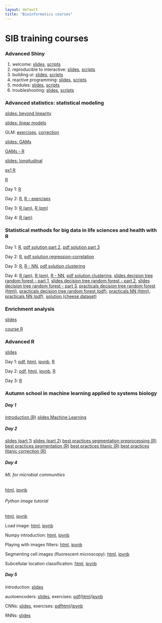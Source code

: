 ```yaml
---
layout: default
title: "Bioinformatics courses"
---
```


# SIB training courses


### Advanced Shiny

 <ol>
  <li>welcome: <a href="SIB_shiny_dec2019/advanced-shiny-sib-master/00-welcome.pdf">slides</a>, <a href="https://github.com/mzuer/mzuer.github.io/SIB_shiny_dec2019/advanced-shiny-sib-master/00-welcome.pdf">scripts</a></li>
  <li>reproducible to interactive: <a href="SIB_shiny_dec2019/advanced-shiny-sib-master/01-reproducible-to-interactive.pdf">slides</a>, <a href="https://github.com/mzuer/mzuer.github.io/SIB_shiny_dec2019/advanced-shiny-sib-master/01-reproducible-to-interactive">scripts</a></li>
  <li>building ui: <a href="SIB_shiny_dec2019/advanced-shiny-sib-master/02-building-ui.pdf">slides</a>, <a href="https://github.com/mzuer/mzuer.github.io/SIB_shiny_dec2019/advanced-shiny-sib-master/02-building-ui">scripts</a></li>
  <li>reactive programming: <a href="SIB_shiny_dec2019/advanced-shiny-sib-master/03-reactive-programming.pdf">slides</a>, <a href="https://github.com/mzuer/mzuer.github.io/SIB_shiny_dec2019/advanced-shiny-sib-master/03-react-prog">scripts</a></li>
  <li>modules: <a href="SIB_shiny_dec2019/advanced-shiny-sib-master/04-modules.pdf">slides</a>, <a href="https://github.com/mzuer/mzuer.github.io/SIB_shiny_dec2019/04-modules">scripts</a></li>
  <li>troubleshooting: <a href="SIB_shiny_dec2019/advanced-shiny-sib-master/05-troubleshooting.pdf">slides</a>, <a href="https://github.com/mzuer/mzuer.github.io/SIB_shiny_dec2019/advanced-shiny-sib-master/05-troubleshooting">scripts</a></li>
</ol> 


### Advanced statistics: statistical modeling 

<a href="SIB_advancedStat_2018/20180820-Beyond_linearity.pdf">slides: beyond linearity</a>

<a href="SIB_advancedStat_2018/20180820-linearmodels-print.pdf">slides: linear models</a>

GLM: <a href="SIB_advancedStat_2018/GLM_exo.html">exercises</a>, <a href="SIB_advancedStat_2018/correction_GLM.pdf">correction</a>

<a href="SIB_advancedStat_2018/gams_v1.pdf">slides: GAMs</a>

<a href="SIB_advancedStat_2018/gam_Q_Aug23,2018.R">GAMs - R</a>

<a href="SIB_advancedStat_2018/longitudinal_v1.pdf">slides: longitudinal</a>

<a href="SIB_advancedStat_2018/SIB_advancedStat_2018/ex1.R">ex1 R</a>

<a href="SIB_advancedStat_2018/day1.R">R</a>

Day 1: <a href="SIB_advancedStat_2018/day1.R">R</a>

Day 2: <a href="SIB_advancedStat_2018/day2.R">R</a>, <a href="SIB_advancedStat_2018/day2_exercises.R">R - exercises</a>

Day 3: <a href="SIB_advancedStat_2018/day3_am.R">R (am)</a>, <a href="SIB_advancedStat_2018/day3_pm.R">R (pm)</a>

Day 4: <a href="SIB_advancedStat_2018/day4_am.R">R (am)</a>

### Statistical methods for big data in life sciences and health with R 

Day 1: <a href="SIB_SMBD_2018/day1.R">R</a>,  <a href="SIB_SMBD_2018/day1-solution-part2.pdf">pdf solution part 2</a>, <a href="SIB_SMBD_2018/day1-solution-part3.pdf">pdf solution part 3</a>

Day 2: <a href="SIB_SMBD_2018/day2.R">R</a>,  <a href="SIB_SMBD_2018/day2-solution_regression_correlation.pdf">pdf solution regression-correlation</a>

Day 3: <a href="SIB_SMBD_2018/day3.R">R</a>, <a href="SIB_SMBD_2018/day3_NN.R">R - NN</a>, <a href="SIB_SMBD_2018/day3-solution_clustering.pdf">pdf solution clustering</a>

Day 4: <a href="SIB_SMBD_2018/day4.R">R (am)</a>, <a href="SIB_SMBD_2018/day4_afternoon.R">R (pm)</a>, <a href="SIB_SMBD_2018/day3_NN.R">R - NN</a>, <a href="SIB_SMBD_2018/day3-solution_clustering.pdf">pdf solution clustering</a>, <a href="SIB_SMBD_2018/Day4_Lecture_neuralNet_decisionTree_randomForest_1.pdf">slides decision tree random forest - part 1</a>, <a href="SIB_SMBD_2018/Day4_Lecture_neuralNet_decisionTree_randomForest_2.pdf">slides decision tree random forest - part 2</a>, <a href="SIB_SMBD_2018/Day4_Lecture_neuralNet_decisionTree_randomForest_3.pdf">slides decision tree random forest - part 3</a>, <a href="SIB_SMBD_2018/Day4_Practicals_Decision_Tree_Random_Forest.html">practicals decision tree random forest (html)</a>, <a href="SIB_SMBD_2018/Day4_Practicals_Decision_Tree_Random_Forest.pdf">practicals decision tree random forest (pdf)</a>, <a href="SIB_SMBD_2018/Day4_Practicals_Neural_Network.html">practicals NN (html)</a>,  <a href="SIB_SMBD_2018/Day4_Practicals_Neural_Network.pdf">practicals NN (pdf)</a>,  <a href="SIB_SMBD_2018/solutionCheesedataset.txt">solution (cheese dataset)</a>


### Enrichment analysis 

<a href="SIB_enrichmentAnalysis_2018/Enrichment_analysis_lecture_solution.pdf">slides</a>

<a href="SIB_enrichmentAnalysis_2018/21_03_course.R">course R</a>

### Advanced R 

<a href="SIB_advancedR_2017/slides_advancedR.pdf">slides</a>

Day 1: <a href="SIB_advancedR_2017/day1.pdf">pdf</a>,  <a href="SIB_advancedR_2017/day1.html">html</a>,  <a href="SIB_advancedR_2017/day1.ipynb">ipynb</a>,  <a href="SIB_advancedR_2017/day1.R">R</a>


Day 2: <a href="SIB_advancedR_2017/day2.pdf">pdf</a>,  <a href="SIB_advancedR_2017/day2.html">html</a>,  <a href="SIB_advancedR_2017/day2.ipynb">ipynb</a>,  <a href="SIB_advancedR_2017/day2.R">R</a>


Day 3: <a href="SIB_advancedR_2017/day3.R">R</a>
    

### Autumn school in machine learning applied to systems biology 

##### Day 1

<a href="SIB_machine_learning_Autumn_School_2017/day1/day1_introduction.R">introduction (R)</a>
<a href="SIB_machine_learning_Autumn_School_2017/day1/Machine_Learning.pdf">slides Machine Learning</a>

##### Day 2
<a href="SIB_machine_learning_Autumn_School_2017/day2/day2_eric.automn.school.november.2017_1.pdf">slides (part 1)</a>
<a href="SIB_machine_learning_Autumn_School_2017/day2/day2_eric.automn.school.november.2017_2.pdf">slides (part 2)</a>
<a href="SIB_machine_learning_Autumn_School_2017/day2/day2_bestpractices_segmentation_pre.processing.R">best practices segmentation preprocessing (R)</a>
<a href="SIB_machine_learning_Autumn_School_2017/day2/day2_bestpractices_segmentation.R">best practices segmentation (R)</a>
<a href="SIB_machine_learning_Autumn_School_2017/day2/day2_bestpractices_titanic.R">best practices titanic (R)</a>
<a href="SIB_machine_learning_Autumn_School_2017/day2/day2_bestpractices_titanic_correction.R">best practices titanic correction (R)</a>


##### Day 4

###### ML for microbial communities

<a href="SIB_machine_learning_Autumn_School_2017/day4/ML-for-microbial-communities-master/Machine_Learning_for_Microbial_Communities.html">html</a>, <a href="SIB_machine_learning_Autumn_School_2017/day4/ML-for-microbial-communities-master/Machine_Learning_for_Microbial_Communities.ipynb">ipynb</a>

###### Python image tutorial

<a href="SIB_machine_learning_Autumn_School_2017/day4/python-image-tutorial-master/Machine_Learning_for_Microbial_Communities.html">html</a>, <a href="SIB_machine_learning_Autumn_School_2017/day4/python-image-tutorial-master/Machine_Learning_for_Microbial_Communities.ipynb">ipynb</a>


Load image: <a href="SIB_machine_learning_Autumn_School_2017/day4/python-image-tutorial-master/Load_images.html">html</a>, <a href="SIB_machine_learning_Autumn_School_2017/day4/python-image-tutorial-master/Load_images.ipynb">ipynb</a>

Numpy introduction: <a href="SIB_machine_learning_Autumn_School_2017/day4/python-image-tutorial-master/Numpy_introduction.html">html</a>, <a href="SIB_machine_learning_Autumn_School_2017/day4/python-image-tutorial-master/Numpy_introduction.ipynb">ipynb</a>

Playing with images filters: <a href="SIB_machine_learning_Autumn_School_2017/day4/python-image-tutorial-master/Playing_with_images_filters.html">html</a>, <a href="SIB_machine_learning_Autumn_School_2017/day4/python-image-tutorial-master/Playing_with_images_filters.ipynb">ipynb</a>

Segmenting cell images (fluorescent microscopy): <a href="SIB_machine_learning_Autumn_School_2017/day4/python-image-tutorial-master/Segmenting_cell_images_fluorescent_microscopy.html">html</a>, <a href="SIB_machine_learning_Autumn_School_2017/day4/python-image-tutorial-master/Segmenting_cell_images_fluorescent_microscopy.ipynb">ipynb</a>

Subcellular location classification: <a href="SIB_machine_learning_Autumn_School_2017/day4/python-image-tutorial-master/Subcellular_Location_Classification.html">html</a>, <a href="SIB_machine_learning_Autumn_School_2017/day4/python-image-tutorial-master/Subcellular_Location_Classification.ipynb">ipynb</a>

##### Day 5

introduction: <a href="SIB_machine_learning_Autumn_School_2017/day5/DeepLearning_Intro.pdf">slides</a>

auotoencoders: <a href="SIB_machine_learning_Autumn_School_2017/day5/DeepLearning_Autoencoders.pdf">slides</a>, exercises: <a href="SIB_machine_learning_Autumn_School_2017/day5/ae.pdf">pdf</a>/<a href="SIB_machine_learning_Autumn_School_2017/day5/ae.html">html</a>/<a href="SIB_machine_learning_Autumn_School_2017/day5/ae.ipynb">ipynb</a>

CNNs: <a href="SIB_machine_learning_Autumn_School_2017/day5/DeepLearning_ConvolutionalNeuralNetworks.pdf">slides</a>, exercises: <a href="SIB_machine_learning_Autumn_School_2017/day5/cnn.pdf">pdf</a><a href="SIB_machine_learning_Autumn_School_2017/day5/cnn.html">html</a>/<a href="SIB_machine_learning_Autumn_School_2017/day5/cnn.ipynb">ipynb</a>

RNNs: <a href="SIB_machine_learning_Autumn_School_2017/day5/DeepLearning_RecurrentNeuralNetworks.pdf">slides</a>





